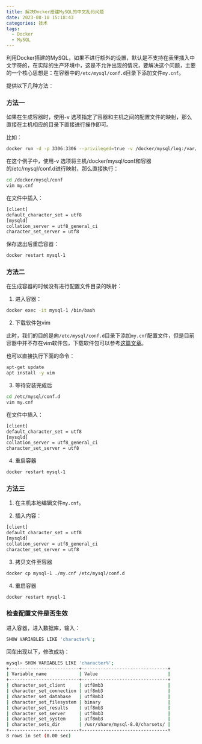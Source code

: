 ```yaml
---
title: 解决Docker搭建MySQL的中文乱码问题
date: 2023-08-10 15:18:43
categories: 技术
tags:
  - Docker
  - MySQL
---
```


利用Docker搭建的MySQL，如果不进行额外的设置，默认是不支持在表里插入中文字符的，在实际的生产环境中，这是不允许出现的情况，要解决这个问题，主要的一个核心思想是：在容器中的`/etc/mysql/conf.d`目录下添加文件`my.cnf`。

提供以下几种方法：

### 方法一

如果在生成容器时，使用-v 选项指定了容器和主机之间的配置文件的映射，那么直接在主机相应的目录下直接进行操作即可。

<!-- more -->

比如：

```bash
docker run -d -p 3306:3306 --privileged=true -v /docker/mysql/log:/var/log/mysql -v /docker/mysql/data:/var/lib/mysql -v /docker/mysql/conf:/etc/mysql/conf.d -e MYSQL_ROOT_PASSWORD=admin --name mysql-1 mysql:latest 
```

在这个例子中，使用-v 选项将主机/docker/mysql/conf和容器的/etc/mysql/conf.d进行映射，那么直接执行：

```bash
cd /docker/mysql/conf
vim my.cnf
```

在文件中插入：

```bash
[client]
default_character_set = utf8
[mysqld]
collation_server = utf8_general_ci
character_set_server = utf8
```

保存退出后重启容器：

```bash
docker restart mysql-1
```

### 方法二

在生成容器的时候没有进行配置文件目录的映射：

1. 进入容器：

```bash
docker exec -it mysql-1 /bin/bash
```

2. 下载软件包vim

此时，我们的目的是向`/etc/mysql/conf.d`目录下添加`my.cnf`配置文件，但是目前容器中并不存在vim软件包，下载软件包可以参考[这篇文章](https://nustarain.gitee.io/2023/08/09/ContainerDownloadSoft/)。

也可以直接执行下面的命令：

```bash
apt-get update
apt install -y vim
```

3. 等待安装完成后

```bash
cd /etc/mysql/conf.d
vim my.cnf
```

在文件中插入：

```bash
[client]
default_character_set = utf8
[mysqld]
collation_server = utf8_general_ci
character_set_server = utf8
```

4. 重启容器

```bash
docker restart mysql-1
```

### 方法三

1. 在主机本地编辑文件`my.cnf`。

2. 插入内容：

```bash
[client]
default_character_set = utf8
[mysqld]
collation_server = utf8_general_ci
character_set_server = utf8
```

3. 拷贝文件至容器

```bash
docker cp mysql-1 ./my.cnf /etc/mysql/conf.d
```

4. 重启容器

```bash
docker restart mysql-1
```

### 检查配置文件是否生效

进入容器，进入数据库，输入：

```bash
SHOW VARIABLES LIKE 'character%';
```

回车出现以下，修改成功：

```bash
mysql> SHOW VARIABLES LIKE 'character%';
+--------------------------+--------------------------------+
| Variable_name            | Value                          |
+--------------------------+--------------------------------+
| character_set_client     | utf8mb3                        |
| character_set_connection | utf8mb3                        |
| character_set_database   | utf8mb3                        |
| character_set_filesystem | binary                         |
| character_set_results    | utf8mb3                        |
| character_set_server     | utf8mb3                        |
| character_set_system     | utf8mb3                        |
| character_sets_dir       | /usr/share/mysql-8.0/charsets/ |
+--------------------------+--------------------------------+
8 rows in set (0.00 sec)
```